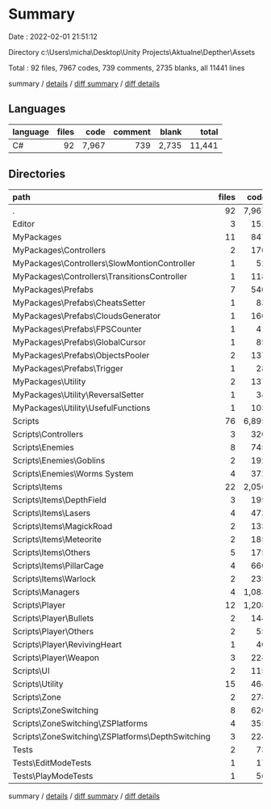 # Summary

Date : 2022-02-01 21:51:12

Directory c:\Users\micha\Desktop\Unity Projects\Aktualne\Depther\Assets

Total : 92 files,  7967 codes, 739 comments, 2735 blanks, all 11441 lines

summary / [details](details.md) / [diff summary](diff.md) / [diff details](diff-details.md)

## Languages
| language | files | code | comment | blank | total |
| :--- | ---: | ---: | ---: | ---: | ---: |
| C# | 92 | 7,967 | 739 | 2,735 | 11,441 |

## Directories
| path | files | code | comment | blank | total |
| :--- | ---: | ---: | ---: | ---: | ---: |
| . | 92 | 7,967 | 739 | 2,735 | 11,441 |
| Editor | 3 | 152 | 5 | 49 | 206 |
| MyPackages | 11 | 847 | 129 | 303 | 1,279 |
| MyPackages\Controllers | 2 | 170 | 15 | 56 | 241 |
| MyPackages\Controllers\SlowMontionController | 1 | 52 | 4 | 16 | 72 |
| MyPackages\Controllers\TransitionsController | 1 | 118 | 11 | 40 | 169 |
| MyPackages\Prefabs | 7 | 540 | 55 | 175 | 770 |
| MyPackages\Prefabs\CheatsSetter | 1 | 83 | 2 | 25 | 110 |
| MyPackages\Prefabs\CloudsGenerator | 1 | 166 | 22 | 54 | 242 |
| MyPackages\Prefabs\FPSCounter | 1 | 41 | 3 | 12 | 56 |
| MyPackages\Prefabs\GlobalCursor | 1 | 85 | 1 | 27 | 113 |
| MyPackages\Prefabs\ObjectsPooler | 2 | 137 | 27 | 47 | 211 |
| MyPackages\Prefabs\Trigger | 1 | 28 | 0 | 10 | 38 |
| MyPackages\Utility | 2 | 137 | 59 | 72 | 268 |
| MyPackages\Utility\ReversalSetter | 1 | 34 | 7 | 16 | 57 |
| MyPackages\Utility\UsefulFunctions | 1 | 103 | 52 | 56 | 211 |
| Scripts | 76 | 6,895 | 590 | 2,355 | 9,840 |
| Scripts\Controllers | 3 | 320 | 20 | 117 | 457 |
| Scripts\Enemies | 8 | 745 | 86 | 245 | 1,076 |
| Scripts\Enemies\Goblins | 2 | 192 | 15 | 57 | 264 |
| Scripts\Enemies\Worms System | 4 | 372 | 49 | 131 | 552 |
| Scripts\Items | 22 | 2,056 | 181 | 717 | 2,954 |
| Scripts\Items\DepthField | 3 | 195 | 53 | 71 | 319 |
| Scripts\Items\Lasers | 4 | 473 | 27 | 147 | 647 |
| Scripts\Items\MagickRoad | 2 | 133 | 12 | 51 | 196 |
| Scripts\Items\Meteorite | 2 | 185 | 14 | 65 | 264 |
| Scripts\Items\Others | 5 | 175 | 9 | 56 | 240 |
| Scripts\Items\PillarCage | 4 | 660 | 59 | 255 | 974 |
| Scripts\Items\Warlock | 2 | 235 | 7 | 72 | 314 |
| Scripts\Managers | 4 | 1,083 | 76 | 367 | 1,526 |
| Scripts\Player | 12 | 1,208 | 80 | 431 | 1,719 |
| Scripts\Player\Bullets | 2 | 144 | 7 | 53 | 204 |
| Scripts\Player\Others | 2 | 55 | 2 | 19 | 76 |
| Scripts\Player\RevivingHeart | 1 | 40 | 3 | 14 | 57 |
| Scripts\Player\Weapon | 3 | 224 | 22 | 80 | 326 |
| Scripts\UI | 2 | 115 | 3 | 35 | 153 |
| Scripts\Utility | 15 | 464 | 32 | 130 | 626 |
| Scripts\Zone | 2 | 278 | 35 | 98 | 411 |
| Scripts\ZoneSwitching | 8 | 626 | 77 | 215 | 918 |
| Scripts\ZoneSwitching\ZSPlatforms | 4 | 355 | 53 | 108 | 516 |
| Scripts\ZoneSwitching\ZSPlatforms\DepthSwitching | 3 | 224 | 35 | 71 | 330 |
| Tests | 2 | 73 | 15 | 28 | 116 |
| Tests\EditModeTests | 1 | 17 | 3 | 4 | 24 |
| Tests\PlayModeTests | 1 | 56 | 12 | 24 | 92 |

summary / [details](details.md) / [diff summary](diff.md) / [diff details](diff-details.md)